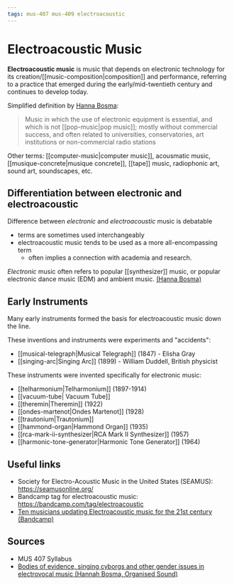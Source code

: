 ```yaml
---
tags: mus-407 mus-409 electroacoustic
---
```


# Electroacoustic Music

**Electroacoustic music** is music that depends on electronic technology for its creation/[[music-composition|composition]] and performance, referring to a practice that emerged during the early/mid-twentieth century and continues to develop today.

Simplified definition by [Hanna Bosma](https://www.cambridge.org/core/journals/organised-sound/article/bodies-of-evidence-singing-cyborgs-and-other-gender-issues-in-electrovocal-music/E4F75A88AC039AFF095986A4977A0D0F):

> Music in which the use of electronic equipment is essential, and which is not [[pop-music|pop music]]; mostly without commercial success, and often related to universities, conservatories, art institutions or non-commercial radio stations

Other terms: [[computer-music|computer music]], acousmatic music, [[musique-concrete|musique concrete]], [[tape]] music, radiophonic art, sound art, soundscapes, etc.

## Differentiation between electronic and electroacoustic

Difference between _electronic_ and _electroacoustic_ music is debatable

- terms are sometimes used interchangeably
- electroacoustic music tends to be used as a more all-encompassing term
  - often implies a connection with academia and research.

_Electronic_ music often refers to popular [[synthesizer]] music, or popular electronic dance music (EDM) and ambient music. [(Hanna Bosma)](https://www.cambridge.org/core/journals/organised-sound/article/bodies-of-evidence-singing-cyborgs-and-other-gender-issues-in-electrovocal-music/E4F75A88AC039AFF095986A4977A0D0F)

## Early Instruments

Many early instruments formed the basis for electroacoustic music down the line.

These inventions and instruments were experiments and "accidents":

- [[musical-telegraph|Musical Telegraph]] (1847) - Elisha Gray
- [[singing-arc|Singing Arc]] (1899) - William Duddell, British physicist

These instruments were invented specifically for electronic music:

- [[telharmonium|Telharmonium]] (1897-1914)
- [[vacuum-tube| Vacuum Tube]]
- [[theremin|Theremin]] (1922)
- [[ondes-martenot|Ondes Martenot]] (1928)
- [[trautonium|Trautonium]]
- [[hammond-organ|Hammond Organ]] (1935)
- [[rca-mark-ii-synthesizer|RCA Mark II Synthesizer]] (1957)
- [[harmonic-tone-generator|Harmonic Tone Generator]] (1964)

## Useful links

- Society for Electro-Acoustic Music in the United States (SEAMUS): <https://seamusonline.org/>
- Bandcamp tag for electroacoustic music: <https://bandcamp.com/tag/electroacoustic>
- [Ten musicians updating Electroacoustic music for the 21st century (Bandcamp)](https://daily.bandcamp.com/lists/new-electroacoustic-music-artists-list)

## Sources

- MUS 407 Syllabus
- [Bodies of evidence, singing cyborgs and other gender issues in electrovocal music (Hannah Bosma, Organised Sound)](https://www.cambridge.org/core/journals/organised-sound/article/bodies-of-evidence-singing-cyborgs-and-other-gender-issues-in-electrovocal-music/E4F75A88AC039AFF095986A4977A0D0F)
